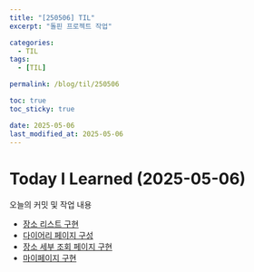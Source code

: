 ```yaml
---
title: "[250506] TIL"
excerpt: "돌핀 프로젝트 작업"

categories:
  - TIL
tags:
  - [TIL]

permalink: /blog/til/250506

toc: true
toc_sticky: true

date: 2025-05-06
last_modified_at: 2025-05-06
---
```


# Today I Learned (2025-05-06)

오늘의 커밋 및 작업 내용

- [장소 리스트 구현](https://github.com/100-hours-a-week/7-team-ddb-fe/pull/28)
- [다이어리 페이지 구성](https://github.com/100-hours-a-week/7-team-ddb-fe/pull/30)
- [장소 세부 조회 페이지 구현](https://github.com/100-hours-a-week/7-team-ddb-fe/pull/31)
- [마이페이지 구현](https://github.com/100-hours-a-week/7-team-ddb-fe/pull/32)
